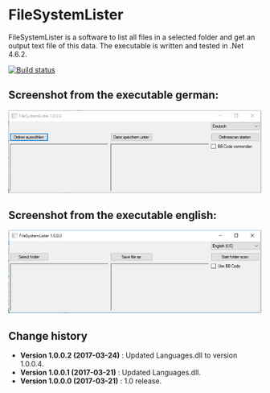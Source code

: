FileSystemLister
================

FileSystemLister is a software to list all files in a selected folder and get an output text file of this data.
The executable is written and tested in .Net 4.6.2.

[![Build status](https://ci.appveyor.com/api/projects/status/gnk9ghn90k7x8p38?svg=true)](https://ci.appveyor.com/project/SeppPenner/filesystemlister)


## Screenshot from the executable german:
![Screenshot from the executable german](https://github.com/SeppPenner/FileSystemLister/blob/master/Screenshot_DE.PNG "Screenshot from the executable german")

## Screenshot from the executable english:
![Screenshot from the executable english](https://github.com/SeppPenner/FileSystemLister/blob/master/Screenshot_EN.PNG "Screenshot from the executable english")

Change history
--------------

* **Version 1.0.0.2 (2017-03-24)** : Updated Languages.dll to version 1.0.0.4.
* **Version 1.0.0.1 (2017-03-21)** : Updated Languages.dll.
* **Version 1.0.0.0 (2017-03-21)** : 1.0 release.
